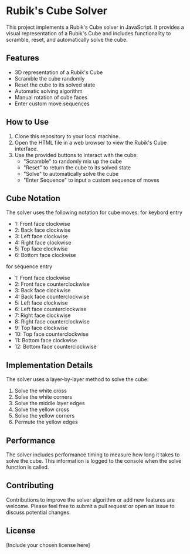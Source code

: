 # Rubik's Cube Solver

This project implements a Rubik's Cube solver in JavaScript. It provides a visual representation of a Rubik's Cube and includes functionality to scramble, reset, and automatically solve the cube.

## Features

- 3D representation of a Rubik's Cube
- Scramble the cube randomly
- Reset the cube to its solved state
- Automatic solving algorithm
- Manual rotation of cube faces
- Enter custom move sequences

## How to Use

1. Clone this repository to your local machine.
2. Open the HTML file in a web browser to view the Rubik's Cube interface.
3. Use the provided buttons to interact with the cube:
   - "Scramble" to randomly mix up the cube
   - "Reset" to return the cube to its solved state
   - "Solve" to automatically solve the cube
   - "Enter Sequence" to input a custom sequence of moves

## Cube Notation

The solver uses the following notation for cube moves:
for keybord entry
- 1: Front face clockwise
- 2: Back face clockwise
- 3: Left face clockwise
- 4: Right face clockwise
- 5: Top face clockwise
- 6: Bottom face clockwise

for sequence entry
- 1: Front face clockwise
- 2: Front face counterclockwise
- 3: Back face clockwise
- 4: Back face counterclockwise
- 5: Left face clockwise
- 6: Left face counterclockwise
- 7: Right face clockwise
- 8: Right face counterclockwise
- 9: Top face clockwise
- 10: Top face counterclockwise
- 11: Bottom face clockwise
- 12: Bottom face counterclockwise

## Implementation Details

The solver uses a layer-by-layer method to solve the cube:

1. Solve the white cross
2. Solve the white corners
3. Solve the middle layer edges
4. Solve the yellow cross
5. Solve the yellow corners
6. Permute the yellow edges

## Performance

The solver includes performance timing to measure how long it takes to solve the cube. This information is logged to the console when the solve function is called.

## Contributing

Contributions to improve the solver algorithm or add new features are welcome. Please feel free to submit a pull request or open an issue to discuss potential changes.

## License

[Include your chosen license here]
